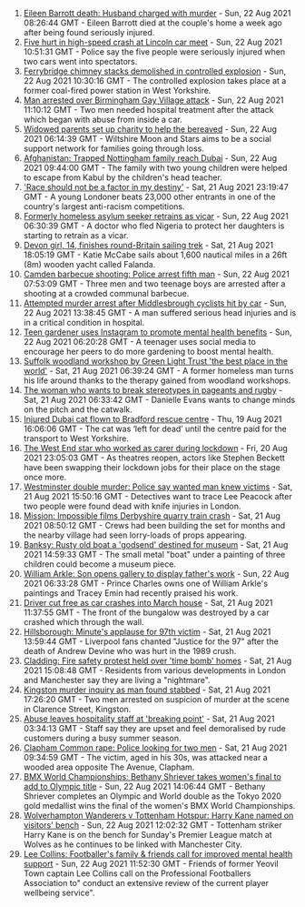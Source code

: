 1. [Eileen Barrott death: Husband charged with murder](https://www.bbc.co.uk/news/uk-england-leeds-58291273) - Sun, 22 Aug 2021 08:26:44 GMT - Eileen Barrott died at the couple's home a week ago after being found seriously injured.
2. [Five hurt in high-speed crash at Lincoln car meet](https://www.bbc.co.uk/news/uk-england-lincolnshire-58297401) - Sun, 22 Aug 2021 10:51:31 GMT - Police say the five people were seriously injured when two cars went into spectators.
3. [Ferrybridge chimney stacks demolished in controlled explosion](https://www.bbc.co.uk/news/uk-england-leeds-58297602) - Sun, 22 Aug 2021 10:30:16 GMT - The controlled explosion takes place at a former coal-fired power station in West Yorkshire.
4. [Man arrested over Birmingham Gay Village attack](https://www.bbc.co.uk/news/uk-england-birmingham-58297761) - Sun, 22 Aug 2021 11:10:12 GMT - Two men needed hospital treatment after the attack which began with abuse from inside a car.
5. [Widowed parents set up charity to help the bereaved](https://www.bbc.co.uk/news/uk-england-wiltshire-58236883) - Sun, 22 Aug 2021 06:14:39 GMT - Wiltshire Moon and Stars aims to be a social support network for families going through loss.
6. [Afghanistan: Trapped Nottingham family reach Dubai](https://www.bbc.co.uk/news/uk-england-nottinghamshire-58293789) - Sun, 22 Aug 2021 09:44:00 GMT - The family with two young children were helped to escape from Kabul by the children's head teacher.
7. ['Race should not be a factor in my destiny'](https://www.bbc.co.uk/news/uk-england-london-58283709) - Sat, 21 Aug 2021 23:19:47 GMT - A young Londoner beats 23,000 other entrants in one of the country's largest anti-racism competitions.
8. [Formerly homeless asylum seeker retrains as vicar](https://www.bbc.co.uk/news/uk-england-nottinghamshire-58238063) - Sun, 22 Aug 2021 06:30:39 GMT - A doctor who fled Nigeria to protect her daughters is starting to retrain as a vicar.
9. [Devon girl, 14, finishes round-Britain sailing trek](https://www.bbc.co.uk/news/uk-england-devon-58294842) - Sat, 21 Aug 2021 18:05:19 GMT - Katie McCabe sails about 1,600 nautical miles in a 26ft (8m) wooden yacht called Falanda.
10. [Camden barbecue shooting: Police arrest fifth man](https://www.bbc.co.uk/news/uk-england-london-58297171) - Sun, 22 Aug 2021 07:53:09 GMT - Three men and two teenage boys are arrested after a shooting at a crowded communal barbecue.
11. [Attempted murder arrest after Middlesbrough cyclists hit by car](https://www.bbc.co.uk/news/uk-england-tees-58297259) - Sun, 22 Aug 2021 13:38:45 GMT - A man suffered serious head injuries and is in a critical condition in hospital.
12. [Teen gardener uses Instagram to promote mental health benefits](https://www.bbc.co.uk/news/uk-england-cambridgeshire-58234738) - Sun, 22 Aug 2021 06:20:28 GMT - A teenager uses social media to encourage her peers to do more gardening to boost mental health.
13. [Suffolk woodland workshop by Green Light Trust 'the best place in the world'](https://www.bbc.co.uk/news/uk-england-suffolk-58270365) - Sat, 21 Aug 2021 06:39:24 GMT - A former homeless man turns his life around thanks to the therapy gained from woodland workshops.
14. [The woman who wants to break stereotypes in pageants and rugby](https://www.bbc.co.uk/news/uk-england-sussex-58261882) - Sat, 21 Aug 2021 06:33:42 GMT - Danielle Evans wants to change minds on the pitch and the catwalk.
15. [Injured Dubai cat flown to Bradford rescue centre](https://www.bbc.co.uk/news/uk-england-leeds-58273901) - Thu, 19 Aug 2021 16:06:06 GMT - The cat was ‘left for dead’ until the centre paid for the transport to West Yorkshire.
16. [The West End star who worked as carer during lockdown](https://www.bbc.co.uk/news/entertainment-arts-58080453) - Fri, 20 Aug 2021 23:05:03 GMT - As theatres reopen, actors like Stephen Beckett have been swapping their lockdown jobs for their place on the stage once more.
17. [Westminster double murder: Police say wanted man knew victims](https://www.bbc.co.uk/news/uk-england-london-58282070) - Sat, 21 Aug 2021 15:50:16 GMT - Detectives want to trace Lee Peacock after two people were found dead with knife injuries in London.
18. [Mission: Impossible films Derbyshire quarry train crash](https://www.bbc.co.uk/news/entertainment-arts-58271871) - Sat, 21 Aug 2021 08:50:12 GMT - Crews had been building the set for months and the nearby village had seen lorry-loads of props appearing.
19. [Banksy: Rusty old boat a 'godsend' destined for museum](https://www.bbc.co.uk/news/uk-england-suffolk-58292229) - Sat, 21 Aug 2021 14:59:33 GMT - The small metal "boat" under a painting of three children could become a museum piece.
20. [William Arkle: Son opens gallery to display father's work](https://www.bbc.co.uk/news/uk-england-bristol-58284189) - Sun, 22 Aug 2021 06:33:28 GMT - Prince Charles owns one of William Arkle's paintings and Tracey Emin had recently praised his work.
21. [Driver cut free as car crashes into March house](https://www.bbc.co.uk/news/uk-england-cambridgeshire-58291853) - Sat, 21 Aug 2021 11:37:55 GMT - The front of the bungalow was destroyed by a car crashed which through the wall.
22. [Hillsborough: Minute's applause for 97th victim](https://www.bbc.co.uk/news/uk-england-merseyside-58292306) - Sat, 21 Aug 2021 13:59:44 GMT - Liverpool fans chanted "Justice for the 97" after the death of Andrew Devine who was hurt in the 1989 crush.
23. [Cladding: Fire safety protest held over 'time bomb' homes](https://www.bbc.co.uk/news/uk-england-58273254) - Sat, 21 Aug 2021 15:08:48 GMT - Residents from various developments in London and Manchester say they are living a "nightmare".
24. [Kingston murder inquiry as man found stabbed](https://www.bbc.co.uk/news/uk-england-london-58282073) - Sat, 21 Aug 2021 17:26:20 GMT - Two men arrested on suspicion of murder at the scene in Clarence Street, Kingston.
25. [Abuse leaves hospitality staff at 'breaking point'](https://www.bbc.co.uk/news/uk-england-cornwall-58149364) - Sat, 21 Aug 2021 03:34:13 GMT - Staff say they are upset and feel demoralised by rude customers during a busy summer season.
26. [Clapham Common rape: Police looking for two men](https://www.bbc.co.uk/news/uk-england-london-58282071) - Sat, 21 Aug 2021 09:34:59 GMT - The victim, aged in his 30s, was attacked near a wooded area opposite The Avenue, Clapham.
27. [BMX World Championships: Bethany Shriever takes women's final to add to Olympic title](https://www.bbc.co.uk/sport/cycling/58298865) - Sun, 22 Aug 2021 14:06:44 GMT - Bethany Shriever completes an Olympic and World double as the Tokyo 2020 gold medallist wins the final of the women's BMX World Championships.
28. [Wolverhampton Wanderers v Tottenham Hotspur: Harry Kane named on visitors' bench](https://www.bbc.co.uk/sport/football/58193450) - Sun, 22 Aug 2021 12:02:32 GMT - Tottenham striker Harry Kane is on the bench for Sunday's Premier League match at Wolves as he continues to be linked with Manchester City.
29. [Lee Collins: Footballer's family & friends call for improved mental health support](https://www.bbc.co.uk/sport/football/58294058) - Sun, 22 Aug 2021 11:52:30 GMT - Friends of former Yeovil Town captain Lee Collins call on the Professional Footballers Association to" conduct an extensive review of the current player wellbeing service".
